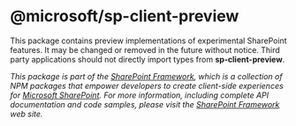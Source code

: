 # @microsoft/sp-client-preview

This package contains preview implementations of experimental SharePoint features.
It may be changed or removed in the future without notice.  Third party applications
should not directly import types from **sp-client-preview**.

*This package is part of the [SharePoint Framework](http://aka.ms/spfx),
which is a collection of NPM packages that empower developers to create client-side experiences
for [Microsoft SharePoint](https://products.office.com/en-us/sharepoint/collaboration).
For more information, including complete API documentation and code samples, please visit
the [SharePoint Framework](http://aka.ms/spfx) web site.*

